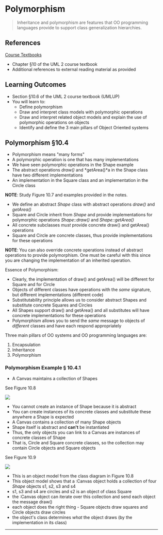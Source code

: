 # Polymorphism #

> Inheritance and polymorphism are features that OO programming languages provide to support class generalization hierarchies.
> 

## References ##

[Course Textbooks](textbooks.md)

- Chapter &sect;10 of the UML 2 course textbook
- Additional references to external reading material as provided

## Learning Outcomes ##

- Section &sect;10.6 of the UML 2 course textbook (UMLUP)
- You will learn to:
	* Define polymorphism
	* Draw and interpret class models with polymorphic operations
	* Draw and interpret related object models and explain the use of polymorphic operations on objects
	* Identify and define the 3 main pillars of Object Oriented systems

## Polymorphism &sect;10.4 ##

- Polymorphism means "many forms"
- A polymorphic operation is one that has many implementations
- We have seen polymorphic operations in the Shape example
- The abstract operations *draw()* and *getArea()*a in the Shape class have two different implementations
- An implementation in the Square class and an implementation in the Circle class

**NOTE**: Study Figure 10.7 and examples provided in the notes.

- We define an abstract *Shape* class with abstract operations *draw()* and *getArea()*
- Square and Circle inherit from *Shape* and provide implementations for polymorphic operations *Shape::draw()* and *Shape::getArea()*
- All concrete subclasses *must* provide concrete draw() and getArea() operations
- Square and Circle are concrete classes, thus provide implementations for these operations

**NOTE**: You can also override concrete operations instead of abstract operations to provide polymorphism. One must be careful with this since you are changing the implementation of an inherited operation.

Essence of Polymorphism: 

- Clearly, the implementation of draw() and getArea() will be different for Square and for Circle
- Objects of different classes have operations with the *same* signature, but different implementations (different code)
- Substitutability principle allows us to consider abstract Shapes and substitute concrete Squares and Circles
- All Shapes support draw() and getArea() and all substitutes will have concrete implementations for these operations
- Polymorphism allows you to send the *same* message to objects of *different* classes and have each respond appropriately

Three main pillars of OO systems and OO programming languages are:

1. Encapsulation
2. Inheritance
3. Polymorphism

### Polymorphism Example &sect; 10.4.1 ###

- A Canvas maintains a collection of Shapes

See Figure 10.8

![][cls-shape-canvas]

- You cannot create an instance of Shape because it is abstract
- You can create instances of its concrete classes and substitute these anywhere a Shape is expected
- A Canvas contains a collection of many Shape objects
- Shape itself is abstract and **can't** be instantiated
- Thus, the only objects you can link to a Canvas are instances of concrete classes of Shape
- That is, Circle and Square concrete classes, so the collection may contain Circle objects and Square objects

See Figure 10.9

![][obj-canvas-shapes]

- This is an object model from the class diagram in Figure 10.8
- This object model shows that a :Canvas object holds a collection of four *Shape* objects s1, s2, s3 and s4
- s1, s3 and s4 are circles and s2 is an object of class Square
- the :Canvas object can iterate over this collection and send each object the message draw()
- each object does the right thing - Square objects draw squares and Circle objects draw circles
- the object's class determines *what* the object draws (by the implementation in its class)

---

[cls-shape-canvas]: https://s3-us-west-2.amazonaws.com/oosa-wiki/uploads/images/class-shape-canvas.png

[obj-canvas-shapes]: https://s3-us-west-2.amazonaws.com/oosa-wiki/uploads/images/obj-canvas-shape.png
